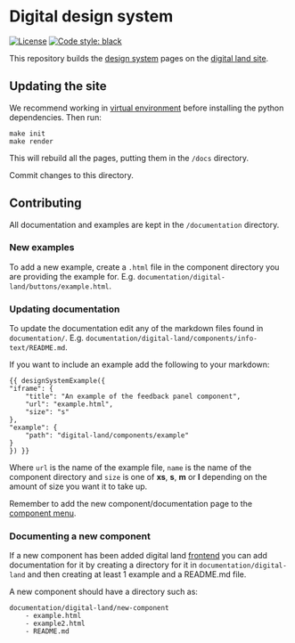 # Digital design system

[![License](https://img.shields.io/github/license/mashape/apistatus.svg)](https://github.com/digital-land/brownfield-land/blob/master/LICENSE)
[![Code style: black](https://img.shields.io/badge/code%20style-black-000000.svg)](https://black.readthedocs.io/en/stable/)

This repository builds the [design system](https://digital-land.github.io/design-system/) pages on the [digital land site](https://digital-land.github.io).

## Updating the site

We recommend working in [virtual environment](http://docs.python-guide.org/en/latest/dev/virtualenvs/) before installing the python dependencies. Then run:

    make init
    make render

This will rebuild all the pages, putting them in the `/docs` directory.

Commit changes to this directory.

## Contributing

All documentation and examples are kept in the `/documentation` directory.

### New examples

To add a new example, create a `.html` file in the component directory you are providing the example for. E.g. `documentation/digital-land/buttons/example.html`.

### Updating documentation

To update the documentation edit any of the markdown files found in `documentation/`. E.g. `documentation/digital-land/components/info-text/README.md`.

If you want to include an example add the following to your markdown:

    {{ designSystemExample({
    "iframe": {
        "title": "An example of the feedback panel component",
        "url": "example.html",
        "size": "s"
    },
    "example": {
        "path": "digital-land/components/example"
    }
    }) }}

Where `url` is the name of the example file, `name` is the name of the component directory and `size` is one of **xs**, **s**, **m** or **l** depending on the amount of size you want it to take up.

Remember to add the new component/documentation page to the [component menu](templates/design-system/menus/components.html).

### Documenting a new component

If a new component has been added digital land [frontend](https://digital-land.github.io/frontend/) you can add documentation for it by creating a directory for it in `documentation/digital-land` and then creating at least 1 example and a README.md file.

A new component should have a directory such as:

    documentation/digital-land/new-component
        - example.html
        - example2.html
        - README.md
